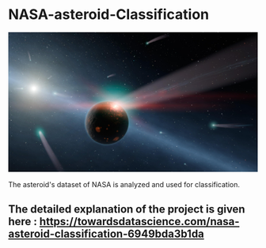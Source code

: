 # NASA-asteroid-Classification
![](asteroid-main.jpg)

The asteroid's dataset of NASA is analyzed and used for classification. 
 
## The detailed explanation of the project is given here : https://towardsdatascience.com/nasa-asteroid-classification-6949bda3b1da
